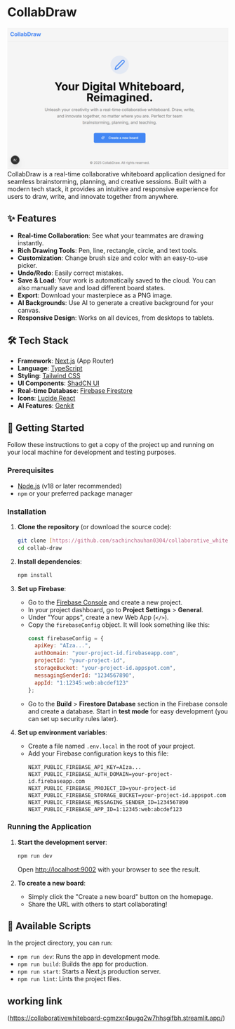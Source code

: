 # CollabDraw
![alt text](<Screenshot 2025-06-24 003702.png>)
CollabDraw is a real-time collaborative whiteboard application designed for seamless brainstorming, planning, and creative sessions. Built with a modern tech stack, it provides an intuitive and responsive experience for users to draw, write, and innovate together from anywhere.



## ✨ Features

- **Real-time Collaboration**: See what your teammates are drawing instantly.
- **Rich Drawing Tools**: Pen, line, rectangle, circle, and text tools.
- **Customization**: Change brush size and color with an easy-to-use picker.
- **Undo/Redo**: Easily correct mistakes.
- **Save & Load**: Your work is automatically saved to the cloud. You can also manually save and load different board states.
- **Export**: Download your masterpiece as a PNG image.
- **AI Backgrounds**: Use AI to generate a creative background for your canvas.
- **Responsive Design**: Works on all devices, from desktops to tablets.

## 🛠️ Tech Stack

- **Framework**: [Next.js](https://nextjs.org/) (App Router)
- **Language**: [TypeScript](https://www.typescriptlang.org/)
- **Styling**: [Tailwind CSS](https://tailwindcss.com/)
- **UI Components**: [ShadCN UI](https://ui.shadcn.com/)
- **Real-time Database**: [Firebase Firestore](https://firebase.google.com/docs/firestore)
- **Icons**: [Lucide React](https://lucide.dev/)
- **AI Features**: [Genkit](https://firebase.google.com/docs/genkit)

## 🚀 Getting Started

Follow these instructions to get a copy of the project up and running on your local machine for development and testing purposes.

### Prerequisites

- [Node.js](https://nodejs.org/en/) (v18 or later recommended)
- `npm` or your preferred package manager

### Installation

1.  **Clone the repository** (or download the source code):
    ```bash
    git clone [https://github.com/sachinchauhan0304/collaborative_whiteboard.git]
    cd collab-draw
    ```

2.  **Install dependencies**:
    ```bash
    npm install
    ```

3.  **Set up Firebase**:
    - Go to the [Firebase Console](https://console.firebase.google.com/) and create a new project.
    - In your project dashboard, go to **Project Settings** > **General**.
    - Under "Your apps", create a new Web App (`</>`).
    - Copy the `firebaseConfig` object. It will look something like this:
      ```javascript
      const firebaseConfig = {
        apiKey: "AIza...",
        authDomain: "your-project-id.firebaseapp.com",
        projectId: "your-project-id",
        storageBucket: "your-project-id.appspot.com",
        messagingSenderId: "1234567890",
        appId: "1:12345:web:abcdef123"
      };
      ```
    - Go to the **Build** > **Firestore Database** section in the Firebase console and create a database. Start in **test mode** for easy development (you can set up security rules later).

4.  **Set up environment variables**:
    - Create a file named `.env.local` in the root of your project.
    - Add your Firebase configuration keys to this file:
      ```
      NEXT_PUBLIC_FIREBASE_API_KEY=AIza...
      NEXT_PUBLIC_FIREBASE_AUTH_DOMAIN=your-project-id.firebaseapp.com
      NEXT_PUBLIC_FIREBASE_PROJECT_ID=your-project-id
      NEXT_PUBLIC_FIREBASE_STORAGE_BUCKET=your-project-id.appspot.com
      NEXT_PUBLIC_FIREBASE_MESSAGING_SENDER_ID=1234567890
      NEXT_PUBLIC_FIREBASE_APP_ID=1:12345:web:abcdef123
      ```

### Running the Application

1.  **Start the development server**:
    ```bash
    npm run dev
    ```
    Open [http://localhost:9002](http://localhost:9002) with your browser to see the result.

2.  **To create a new board**:
    - Simply click the "Create a new board" button on the homepage.
    - Share the URL with others to start collaborating!

## 📜 Available Scripts

In the project directory, you can run:

- `npm run dev`: Runs the app in development mode.
- `npm run build`: Builds the app for production.
- `npm run start`: Starts a Next.js production server.
- `npm run lint`: Lints the project files.

## working link
(https://collaborativewhiteboard-cgmzxr4pugq2w7hhsgifbh.streamlit.app/)
